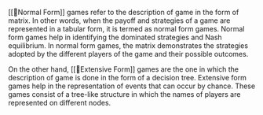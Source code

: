[[🎲Normal Form]] games refer to the description of game in the form of matrix. In other words, when the payoff and strategies of a game are represented in a tabular form, it is termed as normal form games. Normal form games help in identifying the dominated strategies and Nash equilibrium. In normal form games, the matrix demonstrates the strategies adopted by the different players of the game and their possible outcomes.

On the other hand, [[🎲Extensive Form]] games are the one in which the description of game is done in the form of a decision tree. Extensive form games help in the representation of events that can occur by chance. These games consist of a tree-like structure in which the names of players are represented on different nodes.
